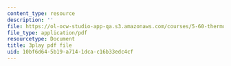 ```yaml
---
content_type: resource
description: ''
file: https://ol-ocw-studio-app-qa.s3.amazonaws.com/courses/5-60-thermodynamics-kinetics-spring-2008/10bf6d645b19a7141dcac16b33edc4cf_rWLeg-W4EF0.pdf
file_type: application/pdf
resourcetype: Document
title: 3play pdf file
uid: 10bf6d64-5b19-a714-1dca-c16b33edc4cf
---
```

